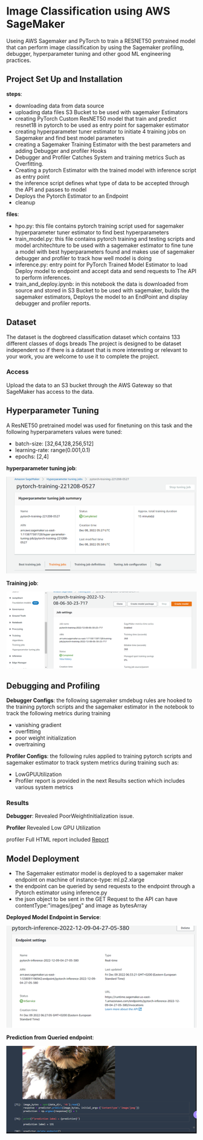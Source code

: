 # Image Classification using AWS SageMaker

Useing AWS Sagemaker and PyTorch to train a RESNET50 pretrained model that can perform image classification by using the Sagemaker profiling, debugger, hyperparameter tuning and other good ML engineering practices. 

## Project Set Up and Installation
**steps**:
- downloading data from data source 
- uploading data files S3 Bucket to be used with sagemaker Estimators
- creating PyTorch Custom ResNET50 model that train and predict resnet18 in pytorch to be used as entry point for sagemaker estimator
- creating hyperparameter tuner estimator to initiate 4 training jobs on Sagemaker and find best model parameters
- creating a Sagemaker Training Estimator with the best parameters and adding Debugger and profiler Hooks
- Debugger and Profiler Catches System and training metrics Such as Overfitting.
- Creating a pytorch Estimator with the trained model with inference script as entry point
- the inference script defines what type of data to be accepted through the API and passes to model
- Deploys the Pytorch Estimator to an Endpoint
- cleanup

**files**:
- hpo.py: this file contains pytorch training script used for sagemaker hyperparameter tuner estimator to find best hyperparameters
- train_model.py: this file contains pytorch training and testing scripts and model architechture to be used with a sagemaker estimator to fine tune a model with best hyperparameters found and makes use of sagemaker debugger and profiler to track how well model is doing
- inference.py: entry point for PyTorch Trained Model Estimator to load Deploy model to endpoint and accept data and send requests to The API to perform inferences.
- train_and_deploy.ipynb: in this notebook the data is downloaded from source and stored in S3 Bucket to be used with sagemaker, builds the sagemaker estimators, Deploys the model to an EndPoint and display debugger and profiler reports.

## Dataset
The dataset is the dogbreed classification dataset which contains 133 different classes of dogs breads
The project is designed to be dataset independent so if there is a dataset that is more interesting or relevant to your work, you are welcome to use it to complete the project.

### Access
Upload the data to an S3 bucket through the AWS Gateway so that SageMaker has access to the data. 

## Hyperparameter Tuning
A ResNET50 pretrained model was used for finetuning on this task and the following hyperparameters values were tuned:
- batch-size: [32,64,128,256,512]
- learning-rate: range(0.001,0.1)
- epochs: [2,4]

**hyperparameter tuning job**:

![](./imgs/tuning-job.png)

**Training job**:

![](./imgs/training-job.png)

## Debugging and Profiling
**Debugger Configs**: the following sagemaker smdebug rules are hooked to the training pytorch scripts and the sagemaker estimator in the notebook to track the following metrics during training
- vanishing gradient
- overfitting
- poor weight initialization
- overtraining

**Profiler Configs**: the following rules applied to training pytorch scripts and sagemaker estimator to track system metrics during training such as:
- LowGPUUtilization
- Profiler report is provided in the next Results section which includes various system metrics

### Results
**Debugger**: Revealed PoorWeightInitialization issue.

**Profiler** Revealed Low GPU Utilization

profiler Full HTML report included [Report](./profiler-report.html)


## Model Deployment
- The Sagemaker estimator model is deployed to a sagemaker maker endpoint on machine of instance-type: ml.p2.xlarge 
- the endpoint can be queried by send requests to the endpoint through a Pytorch estimator using inference.py
- the json object to be sent in the GET Request to the API can have contentType:"images/jpeg" and image as bytesArray

**Deployed Model Endpoint in Service**:

![](./imgs/deployed-endpoint.png)

**Prediction from Queried endpoint**:

![](./imgs/prediction.png)
